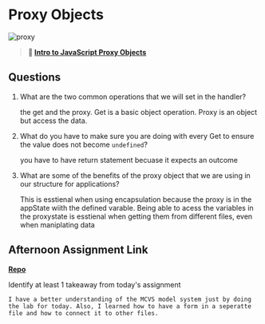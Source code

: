 # Proxy Objects

![proxy](https://bcw.blob.core.windows.net/public/img/journals/5120113092091727)

> **📖 [Intro to JavaScript Proxy Objects](https://codeworksacademy.com/fs-student-guide/resources/wk3/03-Proxies)**

## Questions

1. What are the two common operations that we will set in the handler?

    the get and the proxy. Get is a basic object operation. Proxy is an object but access the data.

2. What do you have to make sure you are doing with every Get to ensure the value does not become `undefined`?

    you have to have return statement becuase it expects an outcome 

3. What are some of the benefits of the proxy object that we are using in our structure for applications?

    This is esstienal when using encapsulation because the proxy is in the appState wiith the defined varable. Being able to acess the variables in the proxystate is esstienal when getting them from different files, even when maniplating data 

## Afternoon Assignment Link

**[Repo](https://github.com/katie-mccauley/late-winter22-gregslist-mvc)**

Identify at least 1 takeaway from today's assignment

    I have a better understanding of the MCVS model system just by doing the lab for today. Also, I learned how to have a form in a seperatte file and how to connect it to other files. 